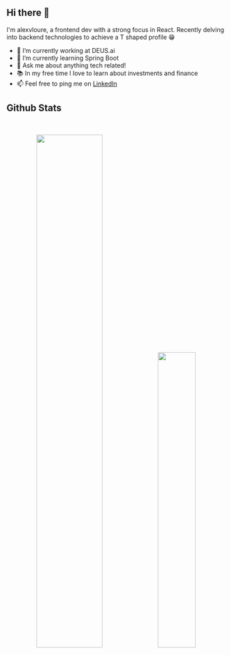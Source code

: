 <h2>Hi there 👋</h2>
<p>I'm alexvloure, a frontend dev with a strong focus in React. Recently delving into backend technologies to achieve a T shaped profile 😁</p>

- 🔭 I’m currently working at DEUS.ai
- 🌱 I’m currently learning Spring Boot
- 💬 Ask me about anything tech related!
- 📚 In my free time I love to learn about investments and finance
- 📫 Feel free to ping me on [LinkedIn](https://linkedin.com/in/alexvloure)

<h2>
  Github Stats
</h2>

<br>

<p align="center">
  <img src="https://github-readme-stats.vercel.app/api?username=alexvloure&show_icons=true&locale=en&layout=compact&theme=transparent&hide_border=true" width="55%">
  <img src="https://github-readme-stats.vercel.app/api/top-langs?username=alexvloure&show_icons=true&locale=en&layout=compact&theme=transparent&&hide_border=true&line_height=0" width="41.75%" />
</p>
